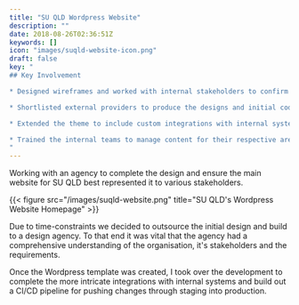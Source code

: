 ```yaml
---
title: "SU QLD Wordpress Website"
description: ""
date: 2018-08-26T02:36:51Z
keywords: []
icon: "images/suqld-website-icon.png"
draft: false
key: "
## Key Involvement

* Designed wireframes and worked with internal stakeholders to confirm functional requirements.

* Shortlisted external providers to produce the designs and initial code.

* Extended the theme to include custom integrations with internal systems.

* Trained the internal teams to manage content for their respective areas.
"
---
```


Working with an agency to complete the design and ensure the main website for SU QLD best represented it to various stakeholders.

{{< figure src="/images/suqld-website.png" title="SU QLD's Wordpress Website Homepage" >}}

Due to time-constraints we decided to outsource the initial design and build to a design agency. To that end it was vital that the agency had a comprehensive understanding of the organisation, it's stakeholders and the requirements.

Once the Wordpress template was created, I took over the development to complete the more intricate integrations with internal systems and build out a CI/CD pipeline for pushing changes through staging into production.
